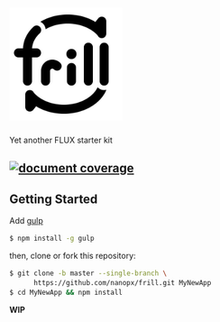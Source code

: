# <img src="frill-logo.png" alt="frill" title="frill logo" height="200" />

Yet another FLUX starter kit

[![document coverage](https://rawgit.com/nanopx/frill/master/docs/badge.svg)](https://esdoc.org)
---

## Getting Started
Add [gulp](http://gulpjs.com/)
```bash
$ npm install -g gulp
```
then, clone or fork this repository:
```bash
$ git clone -b master --single-branch \
      https://github.com/nanopx/frill.git MyNewApp
$ cd MyNewApp && npm install
```
**WIP**
